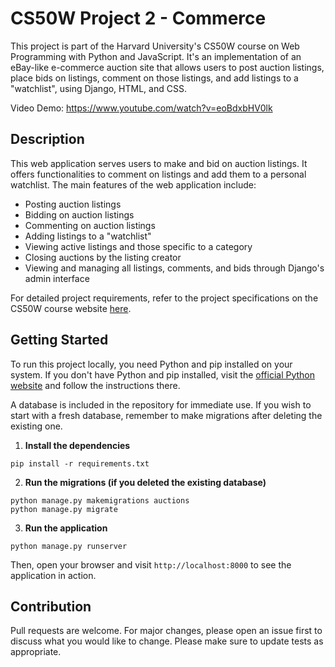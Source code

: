 # CS50W Project 2 - Commerce

This project is part of the Harvard University's CS50W course on Web Programming with Python and JavaScript. It's an implementation of an eBay-like e-commerce auction site that allows users to post auction listings, place bids on listings, comment on those listings, and add listings to a "watchlist", using Django, HTML, and CSS.

Video Demo: https://www.youtube.com/watch?v=eoBdxbHV0lk

## Description

This web application serves users to make and bid on auction listings. It offers functionalities to comment on listings and add them to a personal watchlist. The main features of the web application include:

- Posting auction listings
- Bidding on auction listings
- Commenting on auction listings
- Adding listings to a "watchlist"
- Viewing active listings and those specific to a category
- Closing auctions by the listing creator
- Viewing and managing all listings, comments, and bids through Django's admin interface

For detailed project requirements, refer to the project specifications on the CS50W course website [here](https://cs50.harvard.edu/web/2020/projects/2/commerce/).

## Getting Started

To run this project locally, you need Python and pip installed on your system. If you don't have Python and pip installed, visit the [official Python website](https://www.python.org/downloads/) and follow the instructions there.

A database is included in the repository for immediate use. If you wish to start with a fresh database, remember to make migrations after deleting the existing one.

1. **Install the dependencies**

```
pip install -r requirements.txt
```

2. **Run the migrations (if you deleted the existing database)**

```
python manage.py makemigrations auctions
python manage.py migrate
```

3. **Run the application**

```
python manage.py runserver
```

Then, open your browser and visit `http://localhost:8000` to see the application in action.

## Contribution

Pull requests are welcome. For major changes, please open an issue first to discuss what you would like to change. Please make sure to update tests as appropriate.
